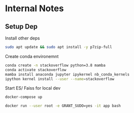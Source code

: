 # Internal Notes

## Setup Dep

Install other deps

```bash
sudo apt update && sudo apt install -y p7zip-full
```

Create conda environemnt

```bash
conda create -n stackoverflow python=3.8 mamba
conda activate stackoverflow
mamba install anaconda jupyter ipykernel nb_conda_kernels
ipython kernel install --user --name=stackoverflow
```

Start ES/ Faiss for local dev

```bash
docker-compose up
```

```bash
docker run --user root -e GRANT_SUDO=yes -it app bash
```



```

```